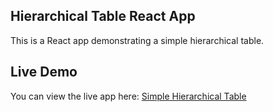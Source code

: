 ## Hierarchical Table React App

This is a React app demonstrating a simple hierarchical table.

## Live Demo
You can view the live app here: [Simple Hierarchical Table](https://simple-hierarchical-table.netlify.app/)
